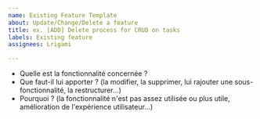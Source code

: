 ```yaml
---
name: Existing Feature Template
about: Update/Change/Delete a feature
title: ex. [ADD] Delete process for CRUD on tasks
labels: Existing feature
assignees: Lrigami

---
```


- Quelle est la fonctionnalité concernée ? 
- Que faut-il lui apporter ? (la modifier, la supprimer, lui rajouter une sous-fonctionnalité, la restructurer...) 
- Pourquoi ? (la fonctionnalité n'est pas assez utilisée ou plus utile, amélioration de l'expérience utilisateur...)
